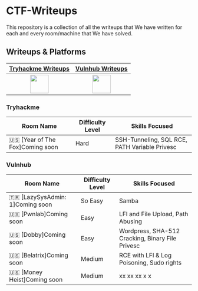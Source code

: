 # CTF-Writeups

This repository is a collection of all the writeups that We have written for each and every room/machine that We have solved.

## Writeups & Platforms

|  [Tryhackme Writeups](./tryhackme/)        | [Vulnhub Writeups](./vulnhub/) | 
|:-----------:|:-----------:|
| <a href="https://www.tryhackme.com"><img src="https://assets.tryhackme.com/img/favicon.png" width="50"></a> | <a href="https://www.vulnhub.com"><img src="https://www.vulnhub.com/static/img/favicon.ico" width="50"></a> |

### Tryhackme

| Room Name                                             | Difficulty Level | Skills Focused                                               |
| ----------------------------------------------------- | ---------------- | ------------------------------------------------------------ |
| :us: [Year of The Fox]Coming soon 	| Hard             | SSH-Tunneling, SQL RCE, PATH Variable Privesc                             |

### Vulnhub

| Room Name                                             | Difficulty Level | Skills Focused                                               |
| ----------------------------------------------------- | ---------------- | ------------------------------------------------------------ |
| :tr: [LazySysAdmin: 1]Coming soon 	| So Easy             | Samba   |
| :us: [Pwnlab]Coming soon 	| Easy             | LFI and File Upload, Path Abusing   |
| :us: [Dobby]Coming soon 	| Easy             | Wordpress, SHA-512 Cracking, Binary File Privesc                            |
| :us: [Belatrix]Coming soon 	| Medium             | RCE with LFI & Log Poisoning, Sudo rights   |
| :us: [Money Heist]Coming soon 	| Medium             | xx xx xx x	x   |

